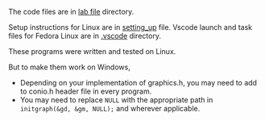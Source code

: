 The code files are in [lab file](/lab%20file/) directory.

Setup instructions for Linux are in [setting_up](setting_up.md) file. Vscode launch and task files for Fedora Linux are in [.vscode](.vscode/) directory.

These programs were written and tested on Linux. 

But to make them work on Windows, 

- Depending on your implementation of graphics.h, you may need to add to conio.h header file in every program. 
- You may need to replace `NULL`  with the appropriate path in `initgraph(&gd, &gm, NULL);` and wherever applicable. 

